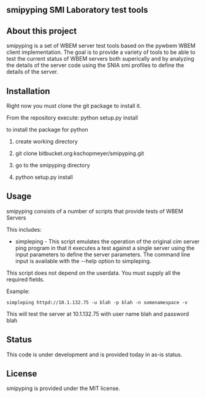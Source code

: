 smipyping SMI Laboratory test tools
--------------------------------

About this project
------------------

smipyping is a set of WBEM server test tools based on the pywbem WBEM
client implementation. The goal is to provide a variety of tools to be
able to test the current status of WBEM servers both superically and by
analyzing the details of the server code using the SNIA smi profiles to
define the details of the server.

Installation
------------
Right now you must clone the git package to install it.

From the repository execute:
   python setup.py install
   
to install the package for python


1. create working directory

2. git clone bitbucket.org:kschopmeyer/smipyping.git

3. go to the smipyping directory

4. python setup.py install 

Usage
-----

smipyping consists of a number of scripts that provide tests of WBEM Servers

This includes:

- simpleping - This script emulates the operation of the original cim server
ping program in that it executes a test against a single server using the
input parameters to define the server parameters.  The command line input
is available with the --help option to simpleping.

This script does not depend on the userdata. You must supply all the required
fields.

Example:

    simpleping httpd://10.1.132.75 -u blah -p blah -n somenamespace -v

This will test the server at 10.1.132.75 with user name blah and password blah



Status
------

This code is under development and is provided today in as-is status.


License
-------

smipyping is provided under the  MIT license.
